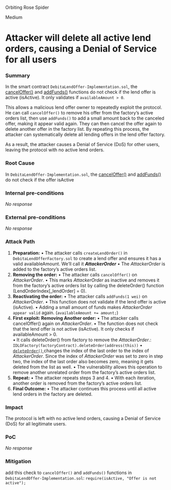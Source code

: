 Orbiting Rose Spider

Medium

# Attacker will delete all active lend orders, causing a Denial of Service for all users

### Summary

In the smart contract `DebitaLendOffer-Implementation.sol`, the [cancelOffer()](https://github.com/sherlock-audit/2024-11-debita-finance-v3/blob/main/Debita-V3-Contracts/contracts/DebitaLendOffer-Implementation.sol#L144) and [addFunds()](https://github.com/sherlock-audit/2024-11-debita-finance-v3/blob/main/Debita-V3-Contracts/contracts/DebitaLendOffer-Implementation.sol#L162) functions do not check if the lend offer is active (isActive). It only validates if `availableAmount > 0`.

This allows a malicious lend offer owner to repeatedly exploit the protocol. He can call `cancelOffer()` to remove his offer from the factory’s active orders list, then use `addFunds()` to add a small amount back to the canceled offer, making it appear valid again. They can then cancel the offer again to delete another offer in the factory list.
By repeating this process, the attacker can systematically delete all lending offers in the lend offer factory.

As a result, the attacker causes a Denial of Service (DoS) for other users, leaving the protocol with no active lend orders.

### Root Cause

In `DebitaLendOffer-Implementation.sol`, the [cancelOffer()](https://github.com/sherlock-audit/2024-11-debita-finance-v3/blob/main/Debita-V3-Contracts/contracts/DebitaLendOffer-Implementation.sol#L144) and [addFunds()](https://github.com/sherlock-audit/2024-11-debita-finance-v3/blob/main/Debita-V3-Contracts/contracts/DebitaLendOffer-Implementation.sol#L162) do not check if the offer isActive

### Internal pre-conditions

_No response_

### External pre-conditions

_No response_

### Attack Path

1.	**Preparation:**
	•	The attacker calls `createLendOrder()` in `DebitaLendOfferFactory.sol` to create a lend offer and ensures it has a valid availableAmount. We’ll call it **_AttackerOrder_**
	•	The _AttackerOrder_ is added to the factory’s active orders list.
2.	 **Removing the order:**
	•	The attacker calls `cancelOffer()` on _AttackerOrder_.
	•	This marks _AttackerOrder_ as inactive and removes it from the factory’s active orders list by calling the deleteOrder() function (LendOrderIndex[_lendOrder] = 0).
3.	**Reactivating the order:**
	•	The attacker calls `addFunds(1 wei)` on _AttackerOrder_.
	•	This function does not validate if the lend offer is active (isActive).
	•	Adding a small amount of funds makes _AttackerOrder_ `appear valid` again. (`availableAmount += amount;`)
4.	**First exploit: Removing Another order:**
	•	The attacker calls cancelOffer() again on _AttackerOrder_.
	•      The function does not check that the lend offer is not active (isActive). It only checks if availableAmount > 0.      
	•	It calls deleteOrder() from factory to remove the _AttackerOrder_.: 
                 `IDLOFactory(factoryContract).deleteOrder(address(this))`
	•	[`deleteOrder()` ](https://github.com/sherlock-audit/2024-11-debita-finance-v3/blob/main/Debita-V3-Contracts/contracts/DebitaLendOfferFactory.sol#L205-L220) changes the index of the last order to the index of _AttackerOrder_. Since the index of _AttackerOrder_ was set to zero in step two, the index of the last order also becomes zero, meaning it gets deleted from the list as well.
	•	The vulnerability allows this operation to remove another unrelated order from the factory’s active orders list.
5.	**Repeat:**
	•	The attacker repeats steps 3 and 4.
	•	With each iteration, another order is removed from the factory’s active orders list.
6.	**Final Outcome:**
	•	The attacker continues this process until all active lend orders in the factory are deleted.

### Impact

The protocol is left with no active lend orders, causing a Denial of Service (DoS) for all legitimate users.

### PoC

_No response_

### Mitigation

add this check to `cancelOffer()` and `addFunds()` functions in `DebitaLendOffer-Implementation.sol`:
`require(isActive, "Offer is not active");`
